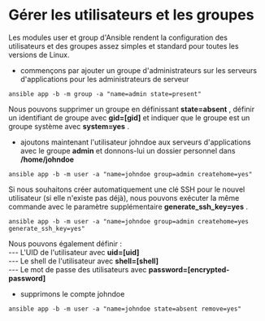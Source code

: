 # Gérer les utilisateurs et les groupes

Les modules user et group d'Ansible rendent la configuration des utilisateurs et des groupes assez simples et standard pour toutes les versions de Linux.

- commençons par ajouter un groupe d'administrateurs sur les serveurs d'applications pour les administrateurs de serveur

```
ansible app -b -m group -a "name=admin state=present"
```

Nous pouvons supprimer un groupe en définissant **state=absent** , définir un identifiant de groupe avec **gid=[gid]** et indiquer que le groupe est un groupe système avec **system=yes** .
<br>

- ajoutons maintenant l'utilisateur johndoe aux serveurs d'applications avec le groupe **admin** et donnons-lui un dossier personnel dans **/home/johndoe**

```
ansible app -b -m user -a "name=johndoe group=admin createhome=yes"
```

Si nous souhaitons créer automatiquement une clé SSH pour le nouvel utilisateur (si elle n'existe pas déjà), nous pouvons exécuter la même commande avec le paramètre supplémentaire **generate_ssh_key=yes** .

```
ansible app -b -m user -a "name=johndoe group=admin createhome=yes generate_ssh_key=yes"
```

Nous pouvons également définir : <br>
--- L'UID de l'utilisateur avec **uid=[uid]** <br>
--- Le shell de l'utilisateur avec **shell=[shell]** <br>
--- Le mot de passe des utilisateurs avec **password=[encrypted-password]**
<br>

- supprimons le compte johndoe
```
ansible app -b -m user -a "name=johndoe state=absent remove=yes"
```